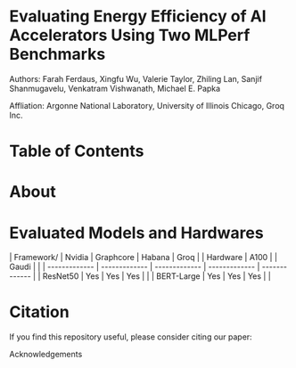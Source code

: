 # Evaluating Energy Efficiency of AI Accelerators Using Two MLPerf Benchmarks

Authors: Farah Ferdaus, Xingfu Wu, Valerie Taylor, Zhiling Lan, Sanjif Shanmugavelu, Venkatram Vishwanath, Michael E. Papka

Affliation: Argonne National Laboratory, University of Illinois Chicago, Groq Inc.  

# Table of Contents

# About

# Evaluated Models and Hardwares

| Framework/    | Nvidia        | Graphcore      |  Habana       |  Groq         |
| Hardware      | A100          |                |  Gaudi        |               |
| ------------- | ------------- |  ------------- | ------------- | ------------- |
| ResNet50      | Yes           |  Yes           |  Yes          |               |
| BERT-Large    | Yes           |  Yes           |  Yes          |               |

# Citation
If you find this repository useful, please consider citing our paper:


Acknowledgements
